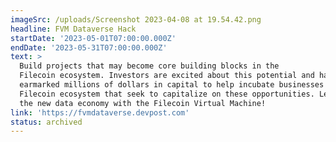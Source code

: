 ```yaml
---
imageSrc: /uploads/Screenshot 2023-04-08 at 19.54.42.png
headline: FVM Dataverse Hack
startDate: '2023-05-01T07:00:00.000Z'
endDate: '2023-05-31T07:00:00.000Z'
text: >
  Build projects that may become core building blocks in the
  Filecoin ecosystem. Investors are excited about this potential and have
  earmarked millions of dollars in capital to help incubate businesses in the
  Filecoin ecosystem that seek to capitalize on these opportunities. Let's build
  the new data economy with the Filecoin Virtual Machine!
link: 'https://fvmdataverse.devpost.com'
status: archived
---
```




